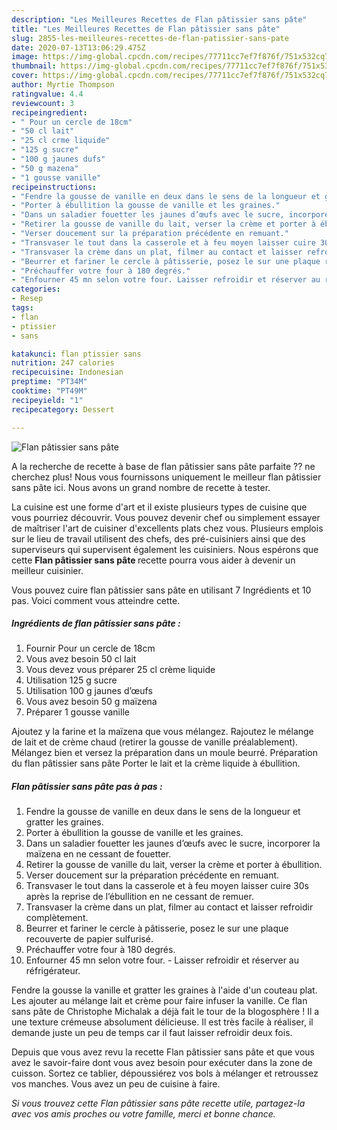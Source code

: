 ```yaml
---
description: "Les Meilleures Recettes de Flan pâtissier sans pâte"
title: "Les Meilleures Recettes de Flan pâtissier sans pâte"
slug: 2855-les-meilleures-recettes-de-flan-patissier-sans-pate
date: 2020-07-13T13:06:29.475Z
image: https://img-global.cpcdn.com/recipes/77711cc7ef7f876f/751x532cq70/flan-patissier-sans-pate-photo-principale-de-la-recette.jpg
thumbnail: https://img-global.cpcdn.com/recipes/77711cc7ef7f876f/751x532cq70/flan-patissier-sans-pate-photo-principale-de-la-recette.jpg
cover: https://img-global.cpcdn.com/recipes/77711cc7ef7f876f/751x532cq70/flan-patissier-sans-pate-photo-principale-de-la-recette.jpg
author: Myrtie Thompson
ratingvalue: 4.4
reviewcount: 3
recipeingredient:
- " Pour un cercle de 18cm"
- "50 cl lait"
- "25 cl crme liquide"
- "125 g sucre"
- "100 g jaunes dufs"
- "50 g mazena"
- "1 gousse vanille"
recipeinstructions:
- "Fendre la gousse de vanille en deux dans le sens de la longueur et gratter les graines."
- "Porter à ébullition la gousse de vanille et les graines."
- "Dans un saladier fouetter les jaunes d’œufs avec le sucre, incorporer la maïzena en ne cessant de fouetter."
- "Retirer la gousse de vanille du lait, verser la crème et porter à ébullition."
- "Verser doucement sur la préparation précédente en remuant."
- "Transvaser le tout dans la casserole et à feu moyen laisser cuire 30s après la reprise de l’ébullition en ne cessant de remuer."
- "Transvaser la crème dans un plat, filmer au contact et laisser refroidir complètement."
- "Beurrer et fariner le cercle à pâtisserie, posez le sur une plaque recouverte de papier sulfurisé."
- "Préchauffer votre four à 180 degrés."
- "Enfourner 45 mn selon votre four. Laisser refroidir et réserver au réfrigérateur."
categories:
- Resep
tags:
- flan
- ptissier
- sans

katakunci: flan ptissier sans 
nutrition: 247 calories
recipecuisine: Indonesian
preptime: "PT34M"
cooktime: "PT49M"
recipeyield: "1"
recipecategory: Dessert

---
```



![Flan pâtissier sans pâte](https://img-global.cpcdn.com/recipes/77711cc7ef7f876f/751x532cq70/flan-patissier-sans-pate-photo-principale-de-la-recette.jpg)

A la recherche de recette à base de flan pâtissier sans pâte parfaite ?? ne cherchez plus! Nous vous fournissons uniquement le meilleur flan pâtissier sans pâte ici. Nous avons un grand nombre de recette à tester.

La cuisine est une forme d'art et il existe plusieurs types de cuisine que vous pourriez découvrir. Vous pouvez devenir chef ou simplement essayer de maîtriser l'art de cuisiner d'excellents plats chez vous. Plusieurs emplois sur le lieu de travail utilisent des chefs, des pré-cuisiniers ainsi que des superviseurs qui supervisent également les cuisiniers. Nous espérons que cette <strong> Flan pâtissier sans pâte </strong> recette pourra vous aider à devenir un meilleur cuisinier.

<!--inarticleads1-->

Vous pouvez cuire flan pâtissier sans pâte en utilisant 7 Ingrédients et 10 pas. Voici comment vous atteindre cette.

##### Ingrédients de flan pâtissier sans pâte :

1. Fournir  Pour un cercle de 18cm
1. Vous avez besoin 50 cl lait
1. Vous devez vous préparer 25 cl crème liquide
1. Utilisation 125 g sucre
1. Utilisation 100 g jaunes d’œufs
1. Vous avez besoin 50 g maïzena
1. Préparer 1 gousse vanille


Ajoutez y la farine et la maïzena que vous mélangez. Rajoutez le mélange de lait et de crème chaud (retirer la gousse de vanille préalablement). Mélangez bien et versez la préparation dans un moule beurré. Préparation du flan pâtissier sans pâte Porter le lait et la crème liquide à ébullition. 

<!--inarticleads2-->

##### Flan pâtissier sans pâte pas à pas :

1. Fendre la gousse de vanille en deux dans le sens de la longueur et gratter les graines.
1. Porter à ébullition la gousse de vanille et les graines.
1. Dans un saladier fouetter les jaunes d’œufs avec le sucre, incorporer la maïzena en ne cessant de fouetter.
1. Retirer la gousse de vanille du lait, verser la crème et porter à ébullition.
1. Verser doucement sur la préparation précédente en remuant.
1. Transvaser le tout dans la casserole et à feu moyen laisser cuire 30s après la reprise de l’ébullition en ne cessant de remuer.
1. Transvaser la crème dans un plat, filmer au contact et laisser refroidir complètement.
1. Beurrer et fariner le cercle à pâtisserie, posez le sur une plaque recouverte de papier sulfurisé.
1. Préchauffer votre four à 180 degrés.
1. Enfourner 45 mn selon votre four. - Laisser refroidir et réserver au réfrigérateur.


Fendre la gousse la vanille et gratter les graines à l&#39;aide d&#39;un couteau plat. Les ajouter au mélange lait et crème pour faire infuser la vanille. Ce flan sans pâte de Christophe Michalak a déjà fait le tour de la blogosphère ! Il a une texture crémeuse absolument délicieuse. Il est très facile à réaliser, il demande juste un peu de temps car il faut laisser refroidir deux fois. 

<!--inarticleads1-->

<p>
Depuis que vous avez revu la recette Flan pâtissier sans pâte et que vous avez le savoir-faire dont vous avez besoin pour exécuter dans la zone de cuisson. Sortez ce tablier, dépoussiérez vos bols à mélanger et retroussez vos manches. Vous avez un peu de cuisine à faire.
</p>

<p>
<i>Si vous trouvez cette Flan pâtissier sans pâte recette utile, partagez-la avec vos amis proches ou votre famille, merci et bonne chance.</i>
</p>
